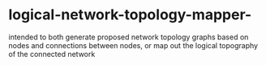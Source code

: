 # logical-network-topology-mapper-
intended to both generate proposed network topology graphs based on nodes and connections between nodes, or map out the logical topography of the connected network 
